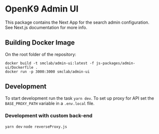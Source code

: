# OpenK9 Admin UI

This package contains the Next App for the search admin configuration. See Next.js documentation for more info.

## Building Docker Image

On the root folder of the repository:

```
docker build -t smclab/admin-ui:latest -f js-packages/admin-ui/Dockerfile .
docker run -p 3000:3000 smclab/admin-ui
```

## Development

To start development run the task `yarn dev`. To set up proxy for API set the `BASE_PROXY_PATH` variable in a `.env.local` file.

### Development with custom back-end

`yarn dev`
`node reverseProxy.js`
